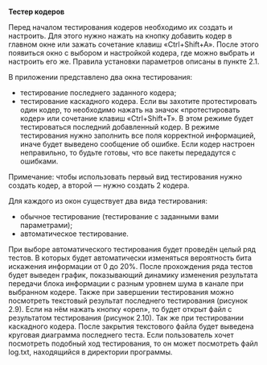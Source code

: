 **Тестер кодеров**

Перед началом тестирования кодеров необходимо их создать и настроить. Для этого нужно нажать на кнопку добавить кодер в главном окне или зажать сочетание клавиш «Ctrl+Shift+A». После этого появиться окно с выбором и настройкой кодера, где можно выбрать и настроить его же. Правила установки параметров описаны в пункте 2.1.

В приложении представлено два окна тестирования:
- тестирование последнего заданного кодера;
- тестирование каскадного кодера.
Если вы захотите протестировать один кодер, то необходимо нажать на значок «протестировать кодер» или сочетание клавиш «Ctrl+Shift+T». В этом режиме будет тестироваться последний добавленный кодер. В режиме тестирования нужно заполнить все поля корректной информацией, иначе будет выведено сообщение об ошибке. Если кодер настроен неправильно, то будьте готовы, что все пакеты передадутся с ошибками.

Примечание: чтобы использовать первый вид тестирования нужно создать кодер, а второй — нужно создать 2 кодера.

Для каждого из окон существует два вида тестирования:

- обычное тестирование (тестирование с заданными вами параметрами);
- автоматическое тестирование.

При выборе автоматического тестирования будет проведён целый ряд тестов. В которых будет автоматически изменяться вероятность бита искажения информации от 0 до 20%. После прохождения ряда тестов будет выведен график, показывающий динамику изменения результата передачи блока информации с разным уровнем шума в канале при выбранном кодере.
Также при завершении тестирования можно посмотреть текстовый результат последнего тестирования (рисунок 2.9). Если на нём нажать кнопку «open», то будет открыт файл с результатом тестирования (рисунок 2.10). Так же при тестировании каскадного кодера. После закрытия текстового файла будет выведена круговая диаграмма последнего теста. Если пользователь хочет посмотреть подобный ход тестирования, то он может посмотреть файл log.txt, находящийся в директории программы.
